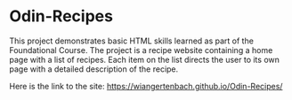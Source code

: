 # Odin-Recipes
This project demonstrates basic HTML skills learned as part of the Foundational Course. The project is a recipe website containing a home page with a list of recipes. Each item on the list directs the user to its own page with a detailed description of the recipe. 

Here is the link to the site: https://wiangertenbach.github.io/Odin-Recipes/